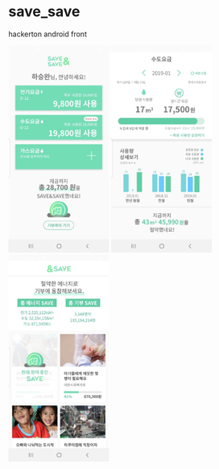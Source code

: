 # save_save
hackerton android front


<div>
  <img width="200px" src="./KakaoTalk_20190606_222348859.jpg"/>
  <img width="200px" src="./KakaoTalk_20190606_222348496.jpg"/>
  <img width="200px" src="./KakaoTalk_20190606_222348053.jpg"/>
 </div>
